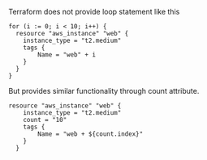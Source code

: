 Terraform does not provide loop statement like this

```
for (i := 0; i < 10; i++) {
  resource "aws_instance" "web" {
    instance_type = "t2.medium"
    tags {
        Name = "web" + i
    }
  }
}
```


But provides similar functionality through count attribute.

```
resource "aws_instance" "web" {
    instance_type = "t2.medium"
    count = "10"
    tags {
        Name = "web + ${count.index}"
    }
  }
```
